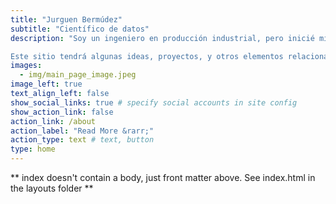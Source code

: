 ```yaml
---
title: "Jurguen Bermúdez"
subtitle: "Científico de datos"
description: "Soy un ingeniero en producción industrial, pero inicié mi viaje como científico de datos hace algún tiempo. 

Este sitio tendrá algunas ideas, proyectos, y otros elementos relacionados con mi intereses profesionales-académicos, y alguna que otra cosa."
images:
  - img/main_page_image.jpeg
image_left: true
text_align_left: false
show_social_links: true # specify social accounts in site config
show_action_link: false
action_link: /about
action_label: "Read More &rarr;"
action_type: text # text, button
type: home
---
```


** index doesn't contain a body, just front matter above.
See index.html in the layouts folder **
